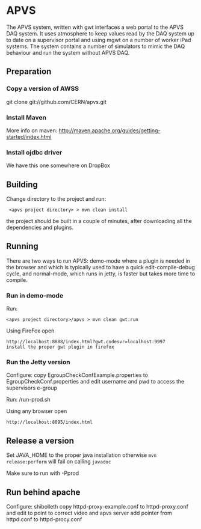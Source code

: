 # APVS

The APVS system, written with gwt interfaces a web portal to the APVS DAQ system.
It uses atmosphere to keep values read by the DAQ system up to date on a supervisor
portal and using mgwt on a number of worker iPad systems. The system contains a number
of simulators to mimic the DAQ behaviour and run the system without APVS DAQ.

## Preparation

### Copy a version of AWSS

   git clone git://github.com/CERN/apvs.git

### Install Maven

More info on maven: http://maven.apache.org/guides/getting-started/index.html 

### Install ojdbc driver

We have this one somewhere on DropBox

## Building

Change directory to the project and run:

	 <apvs project directory> > mvn clean install
	
the project should be built in a couple of minutes, after downloading all the dependencies and plugins. 


## Running

There are two ways to run APVS: demo-mode where a plugin is needed in the browser and which is typically used 
to have a quick edit-compile-debug cycle, and normal-mode, which runs in jetty, is faster but takes more time
to compile. 

### Run in demo-mode

Run:

	<apvs project directory>/apvs > mvn clean gwt:run
	
Using FireFox open 

	http://localhost:8888/index.html?gwt.codesvr=localhost:9997
	install the proper gwt plugin in firefox

### Run the Jetty version

Configure:
	copy EgroupCheckConfExample.properties to EgroupCheckConf.properties and edit username and pwd to access the supervisors e-group

Run:
	<apvs project directory>/run-prod.sh

Using any browser open

	http://localhost:8095/index.html


## Release a version

Set JAVA_HOME to the proper java installation otherwise `mvn release:perform` will fail on calling `javadoc`

Make sure to run with -Pprod


## Run behind apache

Configure:
        shibolleth
	copy httpd-proxy-example.conf to httpd-proxy.conf and edit to point to correct video and apvs server
	add pointer from httpd.conf to httpd-procy.conf



